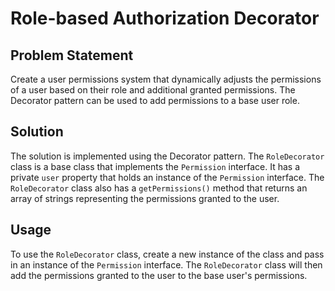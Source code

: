 # Role-based Authorization Decorator

## Problem Statement

Create a user permissions system that dynamically adjusts the permissions of a user based on their role and additional granted permissions. The Decorator pattern can be used to add permissions to a base user role.

## Solution

The solution is implemented using the Decorator pattern. The `RoleDecorator` class is a base class that implements the `Permission` interface. It has a private `user` property that holds an instance of the `Permission` interface. The `RoleDecorator` class also has a `getPermissions()` method that returns an array of strings representing the permissions granted to the user.

## Usage

To use the `RoleDecorator` class, create a new instance of the class and pass in an instance of the `Permission` interface. The `RoleDecorator` class will then add the permissions granted to the user to the base user's permissions.